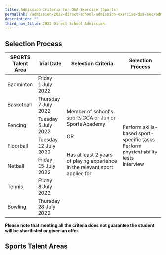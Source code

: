 ```yaml
---
title: Admission Criteria for DSA Exercise (Sports)
permalink: /admission/2022-direct-school-admission-exercise-dsa-sec/admission-criteria-for-dsa-exercise-sports/
description: ""
third_nav_title: 2022 Direct School Admission
---
```

Selection Process 
------------------

  

<table>
<thead>
  <tr>
    <th>SPORTS<br>Talent Area</th>
    <th>Trial Date</th>
    <th>Selection Criteria</th>
    <th>Selection Process</th>
  </tr>
</thead>
<tbody>
  <tr>
    <td>Badminton</td>
    <td>Friday<br>1 July 2022</td>
    <td rowspan="7"><br>Member of school's sports CCA or Junior Sports Academy<br><br> OR<br><br><br>Has at least 2 years of playing experience in the relevant sport applied for<br><br> <br> </td>
    <td rowspan="7"><br>Perform skills-based sport-specific tasks<br>Perform physical ability tests<br>Interview<br><br> </td>
  </tr>
  <tr>
    <td>Basketball</td>
    <td>Thursday<br>7 July 2022</td>
  </tr>
  <tr>
    <td>Fencing</td>
    <td>Tuesday<br>5 July 2022</td>
  </tr>
  <tr>
    <td>Floorball</td>
    <td>Tuesday<br>12 July 2022</td>
  </tr>
  <tr>
    <td>Netball</td>
    <td>Friday<br>15 July 2022</td>
  </tr>
  <tr>
    <td>Tennis</td>
    <td>Friday<br>8 July 2022</td>
  </tr>
  <tr>
    <td>Bowling</td>
    <td>Thursday<br>28 July 2022</td>
  </tr>
	<tr></tr>
</tbody>
</table>


**Please note that meeting all the criteria does not guarantee the student will be shortlisted or given an offer.**

Sports Talent Areas
-------------------

